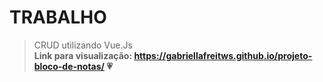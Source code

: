 # TRABALHO
> CRUD utilizando Vue.Js <br>
**Link para visualização: https://gabriellafreitws.github.io/projeto-bloco-de-notas/ 💗**

